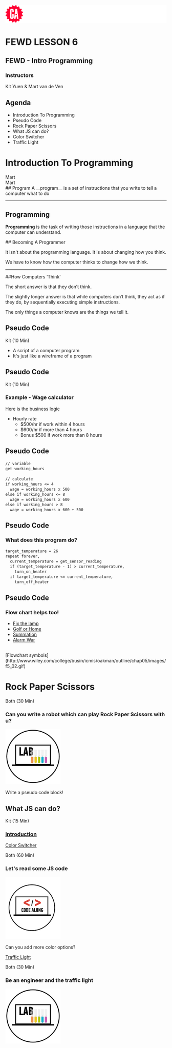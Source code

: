 ![General Assembly](../assets/images/ga.png)
# FEWD LESSON 6

## FEWD - Intro Programming

### Instructors
Kit Yuen & Mart van de Ven



## Agenda
<aside class="notes"></aside>

* Introduction To Programming
* Pseudo Code
* Rock Paper Scissors
* What JS can do?
* Color Switcher  
* Traffic Light



# Introduction To Programming
<aside class="notes">Mart</aside>



<aside class="notes">Mart</aside>
## Program
A __program__ is a set of instructions that you write to tell a computer what to do

---

## Programming

__Programming__ is the task of writing those instructions in a language that the computer can understand.



<aside class="notes"></aside>
## Becoming A Programmer

It isn't about the programming language. It is about changing how you think.

We have to know how the computer thinks to change how we think.

---

##How Computers ‘Think’

The short answer is that they don’t think.

The slightly longer answer is that while computers don’t think, they act as if they do, by sequentially executing simple instructions.

The only things a computer knows are the things we tell it.



## Pseudo Code
<aside class="notes">Kit (10 Min)</aside>

* A script of a computer program
* It's just like a wireframe of a program



## Pseudo Code
<aside class="notes">Kit (10 Min)</aside>

### Example - Wage calculator

Here is the business logic

* Hourly rate
  * $500/hr if work within 4 hours
  * $600/hr if more than 4 hours
  * Bonus $500 if work more than 8 hours



## Pseudo Code
<aside class="notes"></aside>

```
// variable
get working_hours

// calculate
if working_hours <= 4
  wage = working_hours x 500
else if working_hours <= 8
  wage = working_hours x 600
else if working_hours > 8
  wage = working_hours x 600 + 500
```



## Pseudo Code
<aside class="notes"></aside>

### What does this program do?

```
target_temperature = 26
repeat forever,
  current_temperature = get_sensor_reading
  if (target_temperature - 1) > current_temperature,
    turn_on_heater
  if target_temperature <= current_temperature,
    turn_off_heater
```



## Pseudo Code
<aside class="notes"></aside>

### Flow chart helps too!

* [Fix the lamp](http://ils.indiana.edu/faculty/smilojev/teaching/s515spring2012/2012springprojects/session11/img/flowchart1.jpg)
* [Golf or Home](http://www.pacestar.com/images/sampfc.gif)
* [Summation](http://perl-blog.berghold.net/wp-content/uploads/2013/05/flowchart1.jpg)
* [Alarm War](http://www.edrawsoft.com/images/examples/Process-Flowchart.png)

<br>
[Flowchart symbols](http://www.wiley.com/college/busin/icmis/oakman/outline/chap05/images/f5_02.gif)



# Rock Paper Scissors
<aside class="notes">Both (30 Min)</aside>

### Can you write a robot which can play Rock Paper Scissors with u?

![GeneralAssemb.ly](../assets/images/icons/exercise_icon_md.png)

Write a pseudo code block!



## What JS can do?
<aside class="notes">Kit (15 Min)</aside>

### [Introduction](https://generalassemb.ly/online/videos/what-can-you-do-with-javascript)



[Color Switcher](http://codepen.io/nevan/pen/kBItz)
<aside class="notes">Both (60 Min)</aside>

### Let's read some JS code

![GeneralAssemb.ly](../assets/images/icons/code_along.png)

Can you add more color options?



[Traffic Light](http://codepen.io/nevan/pen/shtLA)
<aside class="notes">Both (30 Min)</aside>

### Be an engineer and the traffic light

![GeneralAssemb.ly](../assets/images/icons/exercise_icon_md.png)